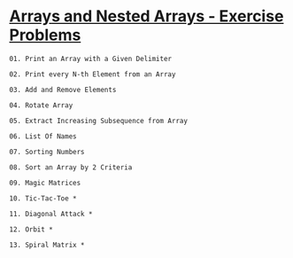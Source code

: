 # [Arrays and Nested Arrays - Exercise Problems](https://judge.softuni.org/Contests/2753/Arrays-and-Nested-Arrays-Exercise)

    01. Print an Array with a Given Delimiter

    02. Print every N-th Element from an Array

    03. Add and Remove Elements

    04. Rotate Array

    05. Extract Increasing Subsequence from Array

    06. List Of Names

    07. Sorting Numbers

    08. Sort an Array by 2 Criteria

    09. Magic Matrices

    10. Tic-Tac-Toe *

    11. Diagonal Attack *

    12. Orbit *

    13. Spiral Matrix *